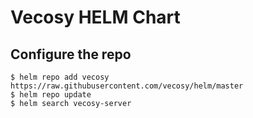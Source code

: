 # Vecosy HELM Chart
## Configure the repo
```
$ helm repo add vecosy https://raw.githubusercontent.com/vecosy/helm/master
$ helm repo update
$ helm search vecosy-server
```